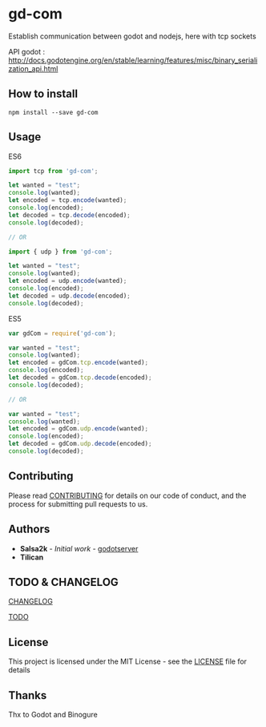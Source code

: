 # gd-com

Establish communication between godot and nodejs, here with tcp sockets

API godot : http://docs.godotengine.org/en/stable/learning/features/misc/binary_serialization_api.html

## How to install

`npm install --save gd-com`

## Usage

ES6
```javascript
import tcp from 'gd-com';

let wanted = "test";
console.log(wanted);
let encoded = tcp.encode(wanted);
console.log(encoded);
let decoded = tcp.decode(encoded);
console.log(decoded);

// OR

import { udp } from 'gd-com';

let wanted = "test";
console.log(wanted);
let encoded = udp.encode(wanted);
console.log(encoded);
let decoded = udp.decode(encoded);
console.log(decoded);
```

ES5
```javascript
var gdCom = require('gd-com');

var wanted = "test";
console.log(wanted);
let encoded = gdCom.tcp.encode(wanted);
console.log(encoded);
let decoded = gdCom.tcp.decode(encoded);
console.log(decoded);

// OR

var wanted = "test";
console.log(wanted);
let encoded = gdCom.udp.encode(wanted);
console.log(encoded);
let decoded = gdCom.udp.decode(encoded);
console.log(decoded);

```

## Contributing

Please read [CONTRIBUTING](CONTRIBUTING.md) for details on our code of conduct, and the process for submitting pull requests to us.

## Authors

* **Salsa2k** - *Initial work* - [godotserver](https://github.com/salsa2k/godotserver)
* **Tilican**

## TODO & CHANGELOG
[CHANGELOG](CHANGELOG.md)

[TODO](TODO.md)


## License

This project is licensed under the MIT License - see the [LICENSE](LICENSE) file for details

## Thanks
Thx to Godot and Binogure
